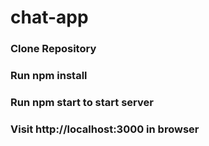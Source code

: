 # chat-app

### Clone Repository
### Run npm install
### Run npm start to start server
### Visit http://localhost:3000 in browser
